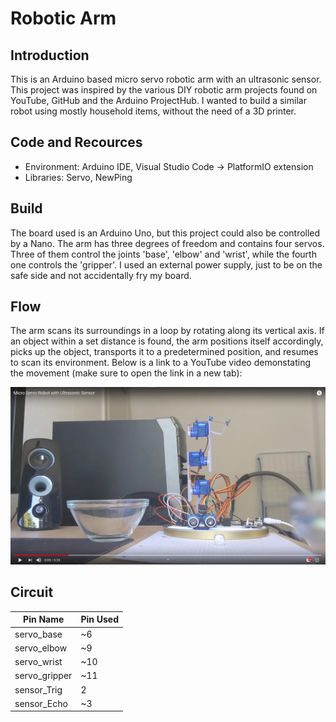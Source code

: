 # Robotic Arm


## Introduction
This is an Arduino based micro servo robotic arm with an ultrasonic sensor. This project was inspired by the various DIY robotic arm projects found on YouTube, GitHub and the Arduino ProjectHub. I wanted to build a similar robot using mostly household items, without the need of a 3D printer.


## Code and Recources
- Environment: Arduino IDE, Visual Studio Code -> PlatformIO extension
- Libraries: Servo, NewPing


## Build
The board used is an Arduino Uno, but this project could also be controlled by a Nano. The arm has three degrees of freedom and contains four servos. Three of them control the joints 'base', 'elbow' and 'wrist', while the fourth one controls the 'gripper'. I used an external power supply, just to be on the safe side and not accidentally fry my board.


## Flow
The arm scans its surroundings in a loop by rotating along its vertical axis. If an object within a set distance is found, the arm positions itself accordingly, picks up the object, transports it to a predetermined position, and resumes to scan its environment. Below is a link to a YouTube video demonstating the movement (make sure to open the link in a new tab):

[![Micro Servo Robot with Ultrasonic Sensor](images/servo_robot_ultrasonic.png)](https://youtu.be/X36ca0j59DI "Micro Servo Robot with Ultrasonic Sensor")

## Circuit
Pin Name | Pin Used
------------ | -------------
servo_base | ~6
servo_elbow | ~9
servo_wrist | ~10
servo_gripper | ~11
sensor_Trig | 2
sensor_Echo | ~3
